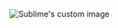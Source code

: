 <p align="center">
  <img src="https://user-images.githubusercontent.com/60669304/107406939-1294de80-6b1a-11eb-994d-a28dece0fb53.PNG" alt="Sublime's custom image"/>
</p>
